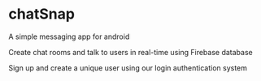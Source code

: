 # chatSnap
A simple messaging app for android

Create chat rooms and talk to users in real-time using Firebase database

Sign up and create a unique user using our login authentication system
